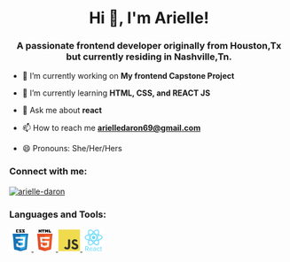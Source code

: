 
<h1 align="center">Hi 👋, I'm Arielle!</h1>
<h3 align="center">A passionate frontend developer originally from Houston,Tx but currently residing in Nashville,Tn.</h3>

- 🔭 I’m currently working on **My frontend Capstone Project**

- 🌱 I’m currently learning **HTML, CSS, and REACT JS**

- 💬 Ask me about **react**

- 📫 How to reach me **arielledaron69@gmail.com**

- 😄 Pronouns: She/Her/Hers

<h3 align="left">Connect with me:</h3>
<p align="left">
<a href="https://linkedin.com/in/arielle-daron" target="blank"><img align="center" src="https://raw.githubusercontent.com/rahuldkjain/github-profile-readme-generator/master/src/images/icons/Social/linked-in-alt.svg" alt="arielle-daron" height="30" width="40" /></a>
</p>

<h3 align="left">Languages and Tools:</h3>
<p align="left"> <a href="https://www.w3schools.com/css/" target="_blank" rel="noreferrer"> <img src="https://raw.githubusercontent.com/devicons/devicon/master/icons/css3/css3-original-wordmark.svg" alt="css3" width="40" height="40"/> </a> <a href="https://www.w3.org/html/" target="_blank" rel="noreferrer"> <img src="https://raw.githubusercontent.com/devicons/devicon/master/icons/html5/html5-original-wordmark.svg" alt="html5" width="40" height="40"/> </a> <a href="https://developer.mozilla.org/en-US/docs/Web/JavaScript" target="_blank" rel="noreferrer"> <img src="https://raw.githubusercontent.com/devicons/devicon/master/icons/javascript/javascript-original.svg" alt="javascript" width="40" height="40"/> </a> <a href="https://reactjs.org/" target="_blank" rel="noreferrer"> <img src="https://raw.githubusercontent.com/devicons/devicon/master/icons/react/react-original-wordmark.svg" alt="react" width="40" height="40"/> </a> </p>


